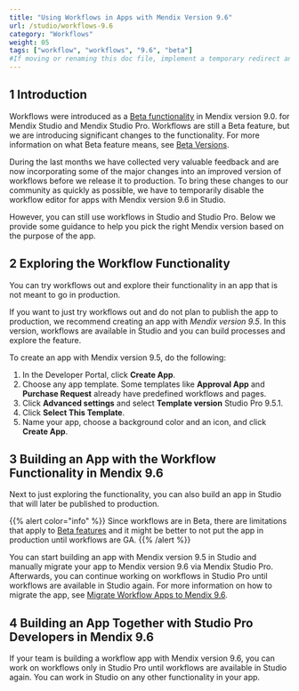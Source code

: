 ```yaml
---
title: "Using Workflows in Apps with Mendix Version 9.6"
url: /studio/workflows-9.6
category: "Workflows"
weight: 05
tags: ["workflow", "workflows", "9.6", "beta"]
#If moving or renaming this doc file, implement a temporary redirect and let the respective team know they should update the URL in the product. See Mapping to Products for more details.
---
```


## 1 Introduction

Workflows were introduced as a [Beta functionality](/releasenotes/beta-features/) in Mendix version 9.0. for Mendix Studio and Mendix Studio Pro. Workflows are still a Beta feature, but we are introducing significant changes to the functionality. For more information on what Beta feature means, see [Beta Versions](/releasenotes/beta-features/).  

During the last months we have collected very valuable feedback and are now incorporating some of the major changes into an improved version of workflows before we release it to production. To bring these changes to our community as quickly as possible, we have to temporarily disable the workflow editor for apps with Mendix version 9.6 in Studio. 

However, you can still use workflows in Studio and Studio Pro. Below we provide some guidance to help you pick the right Mendix version based on the purpose of the app. 

## 2 Exploring the Workflow Functionality 

You can try workflows out and explore their functionality in an app that is not meant to go in production.

If you want to just try workflows out and do not plan to publish the app to production, we recommend creating an app with *Mendix version 9.5*. In this version, workflows are available in Studio and you can build processes and explore the feature. 

To create an app with Mendix version 9.5, do the following:

1. In the Developer Portal, click **Create App**.
2. Choose any app template. Some templates like **Approval App** and **Purchase Request** already have predefined workflows and pages.
3.  Click **Advanced settings** and select **Template version** Studio Pro 9.5.1. 
4. Click **Select This Template**.
5. Name your app, choose a background color and an icon, and click **Create App**.

## 3 Building an App with the Workflow Functionality in Mendix 9.6

Next to just exploring the functionality, you can also build an app in Studio that will later be published to production. 

{{% alert color="info" %}}
Since workflows are in Beta, there are limitations that apply to [Beta features](/releasenotes/beta-features/) and it might be better to not put the app in production until workflows are GA. 
{{% /alert %}}

You can start building an app with Mendix version 9.5  in Studio and manually migrate your app to Mendix version 9.6 via Mendix Studio Pro. Afterwards, you can continue working on workflows in Studio Pro until workflows are available in Studio again. For more information on how to migrate the app, see [Migrate Workflow Apps to Mendix 9.6](/refguide/workflow-beta-migration).

## 4 Building an App Together with Studio Pro Developers in Mendix 9.6

If your team is building a workflow app with Mendix version 9.6, you can work on workflows only in Studio Pro until workflows are available in Studio again. You can work in Studio on any other functionality in your app. 



